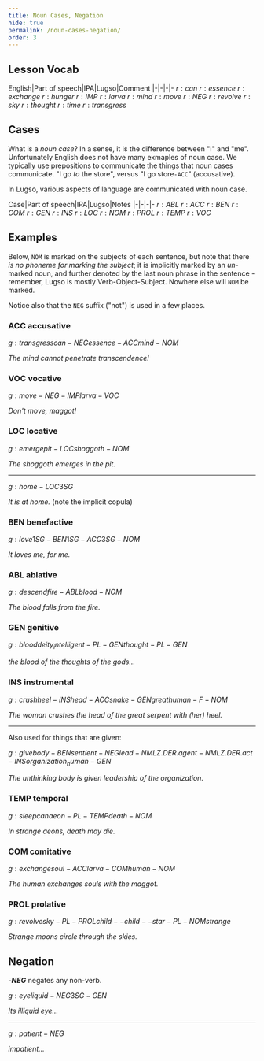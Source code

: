```yaml
---
title: Noun Cases, Negation
hide: true
permalink: /noun-cases-negation/
order: 3
---
```


## Lesson Vocab

English|Part of speech|IPA|Lugso|Comment
|-|-|-|-
${r: can}$
${r: essence}$
${r: exchange}$
${r: hunger}$
${r: IMP}$
${r: larva}$
${r: mind}$
${r: move}$
${r: NEG}$
${r: revolve}$
${r: sky}$
${r: thought}$
${r: time}$
${r: transgress}$

## Cases

What is a _noun case_? In a sense, it is the difference between "I" and "me". Unfortunately English does not have many exmaples of noun case. We typically use prepositions to communicate the things that noun cases communicate. "I go _to_ the store", versus "I go store`-ACC`" (accusative).

In Lugso, various aspects of language are communicated with noun case.

Case|Part of speech|IPA|Lugso|Notes
|-|-|-|-
${r: ABL}$
${r: ACC}$
${r: BEN}$
${r: COM}$
${r: GEN}$
${r: INS}$
${r: LOC}$
${r: NOM}$
${r: PROL}$
${r: TEMP}$
${r: VOC}$

## Examples

Below, `NOM` is marked on the subjects of each sentence, but note that there _is no phoneme for marking the subject_; it is implicitly marked by an _un_-marked noun, and further denoted by the last noun phrase in the sentence - remember, Lugso is mostly Verb-Object-Subject. Nowhere else will `NOM` be marked.

Notice also that the `NEG` suffix ("not") is used in a few places.

### ACC accusative

${g: transgress can-NEG essence-ACC mind-NOM}$

_The mind cannot penetrate transcendence!_

### VOC vocative

${g: move-NEG-IMP larva-VOC}$

_Don't move, maggot!_

### LOC locative

${g: emerge pit-LOC shoggoth-NOM}$

_The shoggoth emerges in the pit._

---

${g: home-LOC 3SG}$

_It is at home._ (note the implicit copula)

### BEN benefactive

${g: love 1SG-BEN 1SG-ACC 3SG-NOM}$

_It loves me, for me._

### ABL ablative

${g: descend fire-ABL blood-NOM}$

_The blood falls from the fire._

### GEN genitive

${g: blood deity_intelligent-PL-GEN thought-PL-GEN}$

_the blood of the thoughts of the gods..._

### INS instrumental

${g: crush heel-INS head-ACC snake-GEN great human-F-NOM}$

_The woman crushes the head of the great serpent with (her) heel._

---

Also used for things that are given:

${g: give body-BEN sentient-NEG lead-NMLZ.DER.agent-NMLZ.DER.act-INS organization_human-GEN}$

_The unthinking body is given leadership of the organization._

### TEMP temporal

${g: sleep can aeon-PL-TEMP death-NOM}$

_In strange aeons, death may die._

### COM comitative

${g: exchange soul-ACC larva-COM human-NOM}$

_The human exchanges souls with the maggot._

### PROL prolative

${g: revolve sky-PL-PROL child--child--star-PL-NOM strange}$

_Strange moons circle through the skies._

## Negation

**-${NEG}$** negates any non-verb.

${g: eye liquid-NEG 3SG-GEN}$

_Its illiquid eye..._

---

${g: patient-NEG}$

_impatient..._
